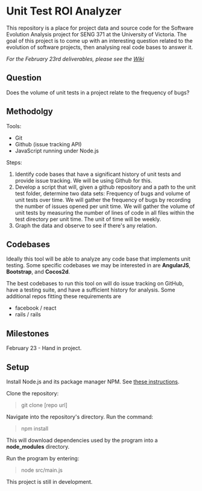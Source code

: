 # Unit Test ROI Analyzer
This repository is a place for project data and source code for the Software Evolution Analysis project for SENG 371 at the University of Victoria. The goal of this project is to come up with an interesting question related to the evolution of software projects, then analysing real code bases to answer it.

*For the February 23rd deliverables, please see the [Wiki](https://github.com/gregnr/SoftwareEvolutionAnalysis/wiki)*

## Question
Does the volume of unit tests in a project relate to the frequency of bugs?

## Methodolgy
Tools:

* Git
* Github (issue tracking API)
* JavaScript running under Node.js

Steps:

1. Identify code bases that have a significant history of unit tests and provide issue tracking. We will be using Github for this.
2. Develop a script that will, given a github repository and a path to the unit test folder, determine two data sets: Frequency of bugs and volume of unit tests over time. We will gather the frequency of bugs by recording the number of issues opened per unit time. We will gather the volume of unit tests by measuring the number of lines of code in all files within the test directory per unit time. The unit of time will be weekly.
3. Graph the data and observe to see if there's any relation.

## Codebases
Ideally this tool will be able to analyze any code base that implements unit testing. Some specific codebases we may be interested in are **AngularJS**, **Bootstrap**, and **Cocos2d**.

The best codebases to run this tool on will do issue tracking on GitHub, have a testing suite, and have a sufficient history for analysis. Some additional repos fitting these requirements are
* facebook / react
* rails / rails

## Milestones
February 23 - Hand in project.

## Setup
Install Node.js and its package manager NPM. See [these instructions](https://github.com/joyent/node/wiki/Installing-Node.js-via-package-manager).

Clone the repository:
> git clone [repo url]

Navigate into the repository's directory. Run the command:
> npm install

This will download dependencies used by the program into a **node_modules** directory.

Run the program by entering:
> node src/main.js

This project is still in development.
